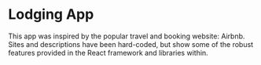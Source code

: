 # Lodging App
This app was inspired by the popular travel and booking website: Airbnb. 
Sites and descriptions have been hard-coded, but show some of the robust features provided in the React framework and libraries within.
